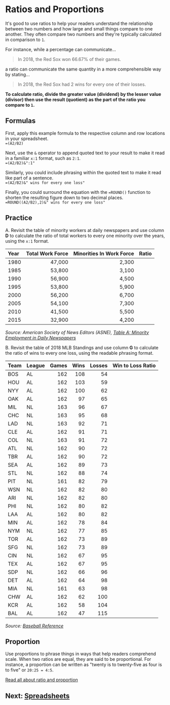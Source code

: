 # Ratios and Proportions
It's good to use ratios to help your readers understand the relationship between two numbers and how large and small things compare to one another. They often compare two numbers and they're typically calculated in comparison to `1`.

For instance, while a percentage can communicate...

>In 2018, the Red Sox won 66.67% of their games.

a ratio can communicate the same quantity in a more comprehensible way by stating...

>In 2018, the Red Sox had 2 wins for every one of their losses.

__To calculate ratio, divide the greater value (dividend) by the lesser value (divisor) then use the result (quotient) as the part of the ratio you compare to `1`.__

## Formulas
First, apply this example formula to the respective column and row locations in your spreadsheet.  
`=(A2/B2)`

Next, use the `&` operator to append quoted text to your result to make it read in a familiar `x:1` format, such as `2:1`.  
`=(A2/B2)&":1"`

Similarly, you could include phrasing within the quoted text to make it read like part of a sentence.  
`=(A2/B2)&" wins for every one loss"`

Finally, you could surround the equation with the `=ROUND()` function to shorten the resulting figure down to two decimal places.  
`=ROUND((A2/B2),2)&" wins for every one loss"`

## Practice
A. Revisit the table of minority workers at daily newspapers and use column __D__ to calculate the ratio of total workers to every one minority over the years, using the `x:1` format.

|Year|Total Work Force|Minorities In Work Force|Ratio|
|:--|--:|--:|--:|
|1980|47,000|2,300||
|1985|53,800|3,100||
|1990|56,900|4,500||
|1995|53,800|5,900||
|2000|56,200|6,700||
|2005|54,100|7,300||
|2010|41,500|5,500||
|2015|32,900|4,200||

_Source: American Society of News Editors (ASNE), [Table A: Minority Employment in Daily Newspapers](https://www.asne.org/content.asp?pl=140&sl=129&contentid=129)_

B. Revisit the table of 2018 MLB Standings and use column __G__ to calculate the ratio of wins to every one loss, using the readable phrasing format.

|Team|League|Games|Wins|Losses|Win to Loss Ratio|
|:--|:--|--:|--:|--:|--:|
|BOS|AL|162|108|54||
|HOU|AL|162|103|59||
|NYY|AL|162|100|62||
|OAK|AL|162|97|65||
|MIL|NL|163|96|67||
|CHC|NL|163|95|68||
|LAD|NL|163|92|71||
|CLE|AL|162|91|71||
|COL|NL|163|91|72||
|ATL|NL|162|90|72||
|TBR|AL|162|90|72||
|SEA|AL|162|89|73||
|STL|NL|162|88|74||
|PIT|NL|161|82|79||
|WSN|NL|162|82|80||
|ARI|NL|162|82|80||
|PHI|NL|162|80|82||
|LAA|AL|162|80|82||
|MIN|AL|162|78|84||
|NYM|NL|162|77|85||
|TOR|AL|162|73|89||
|SFG|NL|162|73|89||
|CIN|NL|162|67|95||
|TEX|AL|162|67|95||
|SDP|NL|162|66|96||
|DET|AL|162|64|98||
|MIA|NL|161|63|98||
|CHW|AL|162|62|100||
|KCR|AL|162|58|104||
|BAL|AL|162|47|115||

_Source: [Baseball Reference](https://www.baseball-reference.com/leagues/MLB-standings.shtml)_

## Proportion
Use proportions to phrase things in ways that help readers comprehend scale. When two ratios are equal, they are said to be proportional. For instance, a proportion can be written as "twenty is to twenty-five as four is to five" or `20:25 = 4:5`.

[Read all about ratio and proportion](https://www.mathplanet.com/education/algebra-1/how-to-solve-linear-equations/ratios-and-proportions-and-how-to-solve-them)

## Next: [Spreadsheets](../../spreadsheets/readme.md)
